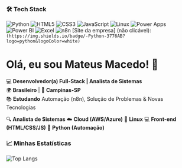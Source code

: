 ### 🛠 Tech Stack

![Python](`https://img.shields.io/badge/-Python-3776AB?logo=python&logoColor=white`)
![HTML5](https://img.shields.io/badge/-HTML5-E34F26?logo=html5&logoColor=white)
![CSS3](https://img.shields.io/badge/-CSS3-1572B6?logo=css3&logoColor=white)
![JavaScript](https://img.shields.io/badge/-JavaScript-F7DF1E?logo=javascript&logoColor=black)
![Linux](https://img.shields.io/badge/-Linux-FCC624?logo=linux&logoColor=black)
![Power Apps](https://img.shields.io/badge/-Power_Apps-742774?logo=microsoft-powerapps&logoColor=white)
![Power BI](https://img.shields.io/badge/-Power_BI-F2C811?logo=powerbi&logoColor=black)
![Excel](https://img.shields.io/badge/-Excel-217346?logo=microsoftexcel&logoColor=white)
![n8n](https://img.shields.io/badge/-AUTOMAÇÃO(n8n)-00ADEF?logo=n8n&logoColor=white)
[Site da empresa] (não clicável): `(https://img.shields.io/badge/-Python-3776AB?logo=python&logoColor=white)`
# Olá, eu sou Mateus Macedo! 👋

💻 **Desenvolvedor(a) Full-Stack | Analista de Sistemas**  
🌍 **Brasileiro** | 🏡 **Campinas-SP**  
📚 **Estudando** Automação (n8n), Solução de Problemas & Novas Tecnologias  

🔍 **Analista de Sistemas**
☁️ **Cloud (AWS/Azure)**
🐧 **Linux**
💻 **Front-end (HTML/CSS/JS)**
🐍 **Python (Automação)**

### 📈 Minhas Estatísticas

![Top Langs](https://github-readme-stats.vercel.app/api/top-langs/?username=macedocedo&layout=compact&theme=dracula)
